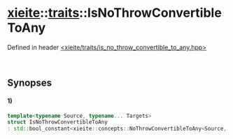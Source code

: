 # [xieite](../../xieite.md)\:\:[traits](../../traits.md)\:\:IsNoThrowConvertibleToAny
Defined in header [<xieite/traits/is_no_throw_convertible_to_any.hpp>](../../../include/xieite/traits/is_no_throw_convertible_to_any.hpp)

&nbsp;

## Synopses
#### 1)
```cpp
template<typename Source, typename... Targets>
struct IsNoThrowConvertibleToAny
: std::bool_constant<xieite::concepts::NoThrowConvertibleToAny<Source, Targets...>> {};
```
